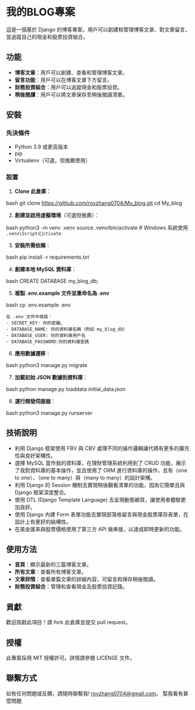 # 我的BLOG專案

這是一個基於 Django 的博客專案，用戶可以創建和管理博客文章、對文章留言，並追蹤自己的現金和股票投資組合。

## 功能

- **博客文章**：用戶可以創建、查看和管理博客文章。
- **留言功能**：用戶可以在博客文章下方留言。
- **財務投資組合**：用戶可以追蹤現金和股票投資。
- **稍後閱讀**：用戶可以將文章保存至稍後閱讀清單。

## 安裝

### 先決條件

- Python 3.9 或更高版本
- pip
- Virtualenv（可選，但推薦使用）

### 設置

1. **Clone 此倉庫**：
    
bash
    git clone https://github.com/royzhang0704/My_blog.git
    cd My_blog


2. **創建並啟用虛擬環境**（可選但推薦）：
    
bash
    python3 -m venv .venv
    source .venv/bin/activate  # Windows 系統使用 `.venv\Scriptsctivate`


3. **安裝所需依賴**：
    
bash
    pip install -r requirements.txt

4. **創建本地 MySQL 資料庫**：
    
bash
   CREATE DATABASE my_blog_db;

5. **複製 .env.example 文件並重命名為 .env**
    
bash
    cp .env.example .env

    在 .env 文件中填寫：
    - SECRET_KEY: 你的密鑰。
    - DATABASE_NAME: 你的資料庫名稱（例如 my_blog_db）
    - DATABASE_USER: 你的資料庫用戶名
    - DATABASE_PASSWORD:你的資料庫密碼
6. **應用數據遷移**：
    
bash
    python3 manage.py migrate

7. **加載初始 JSON 數據到資料庫**：
    
bash
    python manage.py loaddata initial_data.json

8. **運行開發伺服器**：
    
bash
    python3 manage.py runserver


## 技術說明

- 利用 Django 框架使用 FBV 與 CBV 處理不同的操作邏輯讓代碼有更多的擴充性與良好架構性。
- 選擇 MySQL 當作我的資料庫，在理財管理系統利用到了 CRUD 功能，展示了我對資料庫的基本操作，並且使用了 ORM 進行資料庫的操作，且有（one to one）、（one to many）與（many to many）的設計架構。
- 利用 Django 的 Session 機制去實現稍後觀看清單的功能，因為它簡單且與 Django 框架深度整合。
- 使用 DTL (Django Template Language) 去呈現動態網頁，讓使用者體驗更加良好。
- 使用 Django 內建 Form 表單功能去實現部落格留言與現金股票庫存表單，在設計上有更好的結構性。
- 在美金匯率與股票價格使用了第三方 API 做串接，以達成即時更新的功能。

## 使用方法

- **首頁**：顯示最新的三篇博客文章。
- **所有文章**：查看所有博客文章。
- **文章詳情**：查看單篇文章的詳細內容，可留言和保存稍後閱讀。
- **財務投資組合**：管理和查看現金及股票投資記錄。

## 貢獻

歡迎貢獻此項目！請 fork 此倉庫並提交 pull request。

## 授權

此專案採用 MIT 授權許可。詳情請參閱 LICENSE 文件。

## 聯繫方式

如有任何問題或反饋，請隨時聯繫我! [royzhang0704@gmail.com](mailto:royzhang0704@gmail.com)。
幫我看有甚麼問題

